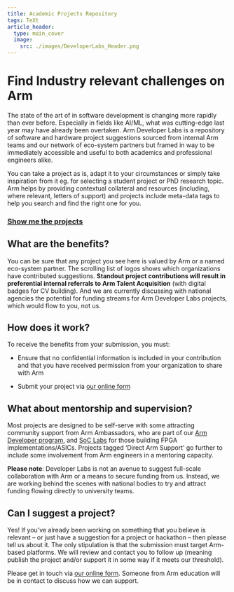 ```yaml
---
title: Academic Projects Repository
tags: TeXt
article_header:
  type: main_cover
  image:
    src: ./images/DeveloperLabs_Header.png
---
```

# Find Industry relevant challenges on Arm



The state of the art of in software development is changing more rapidly than ever before.  Especially in fields like AI/ML, what was cutting-edge last year may have already been overtaken.  Arm Developer Labs is a repository of software and hardware project suggestions sourced from internal Arm teams and our network of eco-system partners but framed in way to be immediately accessible and useful to both academics and professional engineers alike.

You can take a project as is, adapt it to your circumstances or simply take inspiration from it eg. for selecting a student project or PhD research topic.  Arm helps by providing contextual collateral and resources (including, where relevant, letters of support) and projects include meta-data tags to help you search and find the right one for you.


### [Show me the projects](https://arm-university.github.io/Arm-Developer-Labs/Projects/projects.html)

## What are the benefits?

You can be sure that any project you see here is valued by Arm or a named eco-system partner.  The scrolling list of logos shows which organizations have contributed suggestions.  **Standout project contributions will result in preferential internal referrals to Arm Talent Acquisition** (with digital badges for CV building).  And we are currently discussing with national agencies the potential for funding streams for Arm Developer Labs projects, which would flow to you, not us.

## How does it work? 

To receive the benefits from your submission, you must:

-   Ensure that no confidential information is included in your contribution and that you have received permission from your organization to share with Arm

-   Submit your project via [our online form](https://forms.office.com/e/VZnJQLeRhD)


## What about mentorship and supervision?

Most projects are designed to be self-serve with some attracting community support from Arm Ambassadors, who are part of our [Arm Developer program](https://www.arm.com/resources/developer-program?#register), and [SoC Labs](https://soclabs.org/) for those building FPGA implementations/ASICs.   Projects tagged ‘Direct Arm Support’ go further to include some involvement from Arm engineers in a mentoring capacity.  

**Please note**: Developer Labs is not an avenue to suggest full-scale collaboration with Arm or a means to secure funding from us.  Instead, we are working behind the scenes with national bodies to try and attract funding flowing directly to university teams.


## Can I suggest a project?

Yes!  If you’ve already been working on something that you believe is relevant – or just have a suggestion for a project or hackathon – then please tell us about it.  The only stipulation is that the submission must target Arm-based platforms.  We will review and contact you to follow up (meaning publish the project and/or support it in some way if it meets our threshold).

Please get in touch via [our online form](https://forms.office.com/e/597pKN2JBW). Someone from Arm education will be in contact to discuss how we can support. 
